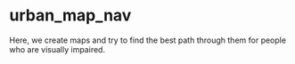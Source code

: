 # urban_map_nav

Here, we create maps and try to find the best path through them for people who are visually impaired.